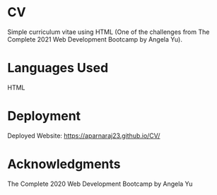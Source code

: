 # CV
Simple curriculum vitae using HTML (One of the challenges from The Complete 2021 Web Development Bootcamp by Angela Yu).

# Languages Used
HTML

# Deployment
Deployed Website: https://aparnaraj23.github.io/CV/

# Acknowledgments
The Complete 2020 Web Development Bootcamp by Angela Yu
